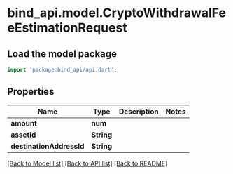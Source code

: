 # bind_api.model.CryptoWithdrawalFeeEstimationRequest

## Load the model package
```dart
import 'package:bind_api/api.dart';
```

## Properties
Name | Type | Description | Notes
------------ | ------------- | ------------- | -------------
**amount** | **num** |  | 
**assetId** | **String** |  | 
**destinationAddressId** | **String** |  | 

[[Back to Model list]](../README.md#documentation-for-models) [[Back to API list]](../README.md#documentation-for-api-endpoints) [[Back to README]](../README.md)


